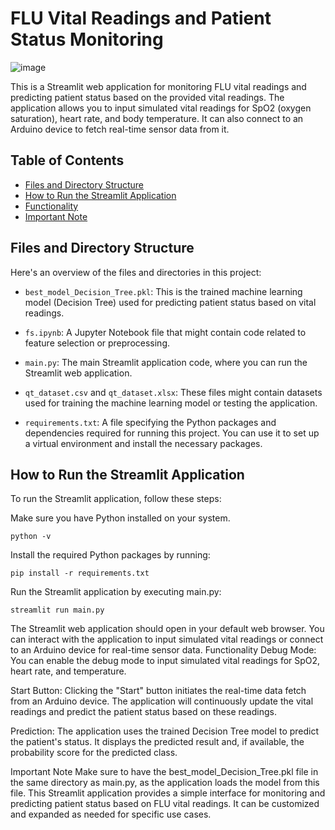 # FLU Vital Readings and Patient Status Monitoring

![image](https://github.com/jayk63/FLU-PREDICTION-USING-IOT/assets/149288629/81319570-b4d6-46bd-8f59-f59a56a8f82e)

This is a Streamlit web application for monitoring FLU vital readings and predicting patient status based on the provided vital readings. The application allows you to input simulated vital readings for SpO2 (oxygen saturation), heart rate, and body temperature. It can also connect to an Arduino device to fetch real-time sensor data from it.

## Table of Contents

- [Files and Directory Structure](#files-and-directory-structure)
- [How to Run the Streamlit Application](#how-to-run-the-streamlit-application)
- [Functionality](#functionality)
- [Important Note](#important-note)

## Files and Directory Structure

Here's an overview of the files and directories in this project:

- `best_model_Decision_Tree.pkl`: This is the trained machine learning model (Decision Tree) used for predicting patient status based on vital readings.

- `fs.ipynb`: A Jupyter Notebook file that might contain code related to feature selection or preprocessing.

- `main.py`: The main Streamlit application code, where you can run the Streamlit web application.

- `qt_dataset.csv` and `qt_dataset.xlsx`: These files might contain datasets used for training the machine learning model or testing the application.

- `requirements.txt`: A file specifying the Python packages and dependencies required for running this project. You can use it to set up a virtual environment and install the necessary packages.

## How to Run the Streamlit Application

To run the Streamlit application, follow these steps:

Make sure you have Python installed on your system.
   
```python -v```

Install the required Python packages by running:

```pip install -r requirements.txt```

Run the Streamlit application by executing main.py:

```streamlit run main.py```

The Streamlit web application should open in your default web browser. You can interact with the application to input simulated vital readings or connect to an Arduino device for real-time sensor data.
Functionality
Debug Mode: You can enable the debug mode to input simulated vital readings for SpO2, heart rate, and temperature.

Start Button: Clicking the "Start" button initiates the real-time data fetch from an Arduino device. The application will continuously update the vital readings and predict the patient status based on these readings.

Prediction: The application uses the trained Decision Tree model to predict the patient's status. It displays the predicted result and, if available, the probability score for the predicted class.

Important Note
Make sure to have the best_model_Decision_Tree.pkl file in the same directory as main.py, as the application loads the model from this file.
This Streamlit application provides a simple interface for monitoring and predicting patient status based on FLU vital readings. It can be customized and expanded as needed for specific use cases.
